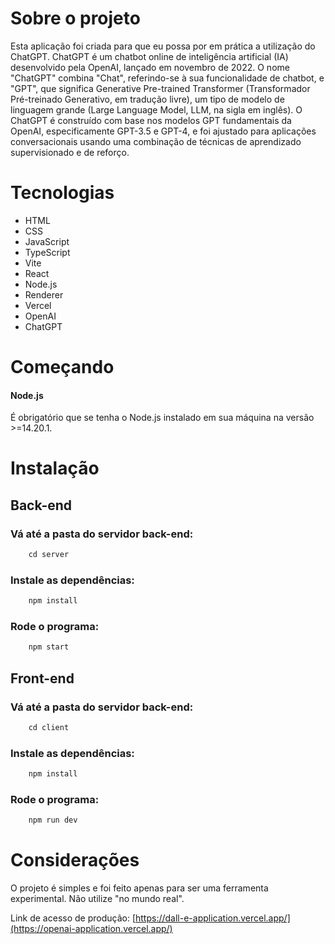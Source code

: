 # Sobre o projeto
Esta aplicação foi criada para que eu possa por em prática a utilização do ChatGPT. ChatGPT é um chatbot online de inteligência artificial (IA) desenvolvido pela OpenAI, lançado em novembro de 2022. O nome "ChatGPT" combina "Chat", referindo-se à sua funcionalidade de chatbot, e "GPT", que significa Generative Pre-trained Transformer (Transformador Pré-treinado Generativo, em tradução livre), um tipo de modelo de linguagem grande (Large Language Model, LLM, na sigla em inglês). O ChatGPT é construído com base nos modelos GPT fundamentais da OpenAI, especificamente GPT-3.5 e GPT-4, e foi ajustado para aplicações conversacionais usando uma combinação de técnicas de aprendizado supervisionado e de reforço.


# Tecnologias
- HTML
- CSS
- JavaScript
- TypeScript
- Vite
- React
- Node.js
- Renderer
- Vercel
- OpenAI
- ChatGPT


# Começando

#### Node.js
É obrigatório que se tenha o Node.js instalado em sua máquina na versão >=14.20.1.

# Instalação

## Back-end
### Vá até a pasta do servidor back-end:
```js
    cd server
```

### Instale as dependências:
```js
    npm install
```

### Rode o programa:
```js
    npm start
```

## Front-end
### Vá até a pasta do servidor back-end:
```js
    cd client
```

### Instale as dependências:
```js
    npm install
```

### Rode o programa:
```js
    npm run dev
```


# Considerações
O projeto é simples e foi feito apenas para ser uma ferramenta experimental. Não utilize "no mundo real".

Link de acesso de produção: [https://dall-e-application.vercel.app/](https://openai-application.vercel.app/)
